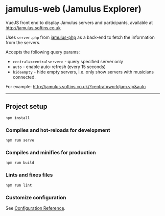 # jamulus-web (Jamulus Explorer)

VueJS front end to display Jamulus servers and participants,
available at http://jamulus.softins.co.uk

Uses `server.php` from [jamulus-php](https://github.com/softins/jamulus-php)
as a back-end to fetch the information from the servers.

Accepts the following query params:

- `central=<centralserver>` - query specified server only
- `auto` - enable auto-refresh (every 15 seconds)
- `hideempty` - hide empty servers, i.e. only show servers with musicians connected.

For example: http://jamulus.softins.co.uk/?central=worldjam.vip&auto

---

## Project setup
```
npm install
```

### Compiles and hot-reloads for development
```
npm run serve
```

### Compiles and minifies for production
```
npm run build
```

### Lints and fixes files
```
npm run lint
```

### Customize configuration
See [Configuration Reference](https://cli.vuejs.org/config/).
